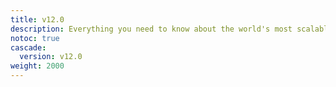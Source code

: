 ```yaml
---
title: v12.0
description: Everything you need to know about the world's most scalable open-source MySQL platform.
notoc: true
cascade:
  version: v12.0
weight: 2000
---
```


